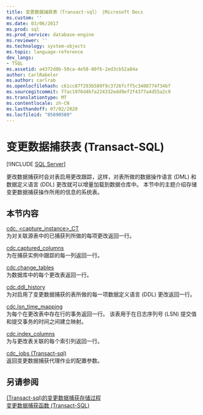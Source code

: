```yaml
---
title: 变更数据捕获表（Transact-sql） |Microsoft Docs
ms.custom: ''
ms.date: 03/06/2017
ms.prod: sql
ms.prod_service: database-engine
ms.reviewer: ''
ms.technology: system-objects
ms.topic: language-reference
dev_langs:
- TSQL
ms.assetid: a4372d0b-50ca-4e58-80f6-2ed3cb52a84a
author: CarlRabeler
ms.author: carlrab
ms.openlocfilehash: c61cc87f293b589f9c3726fcff5c3408774f34bf
ms.sourcegitcommit: f7ac1976d4bfa224332edd9ef2f4377a4d55a2c9
ms.translationtype: MT
ms.contentlocale: zh-CN
ms.lasthandoff: 07/02/2020
ms.locfileid: "85890589"
---
```

# <a name="change-data-capture-tables-transact-sql"></a>变更数据捕获表 (Transact-SQL)
[!INCLUDE [SQL Server](../../includes/applies-to-version/sqlserver.md)]

  更改数据捕获时会对表启用更改跟踪，这样，对表所做的数据操作语言 (DML) 和数据定义语言 (DDL) 更改就可以增量加载到数据仓库中。 本节中的主题介绍存储变更数据捕获操作所用的信息的系统表。  
  
## <a name="in-this-section"></a>本节内容  
 [cdc. <capture_instance>_CT](../../relational-databases/system-tables/cdc-capture-instance-ct-transact-sql.md)  
 为对关联源表中的已捕获列所做的每项更改返回一行。  
  
 [cdc.captured_columns](../../relational-databases/system-tables/cdc-captured-columns-transact-sql.md)  
 为在捕获实例中跟踪的每一列返回一行。  
  
 [cdc.change_tables](../../relational-databases/system-tables/cdc-change-tables-transact-sql.md)  
 为数据库中的每个更改表返回一行。  
  
 [cdc.ddl_history](../../relational-databases/system-tables/cdc-ddl-history-transact-sql.md)  
 为对启用了变更数据捕获的表所做的每一项数据定义语言 (DDL) 更改返回一行。  
  
 [cdc.lsn_time_mapping](../../relational-databases/system-tables/cdc-lsn-time-mapping-transact-sql.md)  
 为每个在更改表中存在行的事务返回一行。 该表用于在日志序列号 (LSN) 提交值和提交事务的时间之间建立映射。  
  
 [cdc.index_columns](../../relational-databases/system-tables/cdc-index-columns-transact-sql.md)  
 为与更改表关联的每个索引列返回一行。  
  
 [cdc_jobs &#40;Transact-sql&#41;](../../relational-databases/system-tables/dbo-cdc-jobs-transact-sql.md)  
 返回变更数据捕获代理作业的配置参数。  
  
## <a name="see-also"></a>另请参阅  
 [&#40;Transact-sql&#41;的变更数据捕获存储过程](../../relational-databases/system-stored-procedures/change-data-capture-stored-procedures-transact-sql.md)   
 [变更数据捕获函数 (Transact-SQL)](../../relational-databases/system-functions/change-data-capture-functions-transact-sql.md)  
  
  
